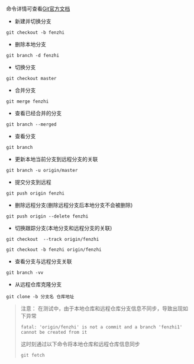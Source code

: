 命令详情可查看[Git官方文档](!https://git-scm.com/book/zh/v2)
* 新建并切换分支
```
git checkout -b fenzhi
```
* 删除本地分支
```
git branch -d fenzhi
```
* 切换分支
```
git checkout master
```
* 合并分支 
```
git merge fenzhi
```
* 查看已经合并的分支
```
git branch --merged
```
* 查看分支
```
git branch
```
* 更新本地当前分支到远程分支的关联
```
git branch -u origin/master
```
* 提交分支到远程
```
git push origin fenzhi
```
* 删除远程分支(删除远程分支后本地分支不会被删除)
```
git push origin --delete fenzhi
```
* 切换跟踪分支(本地分支和远程分支的关联)
```
git checkout  --track origin/fenzhi

git checkout -b fenzhi origin/fenzhi
```
* 查看分支与远程分支关联
```
git branch -vv
```
* 从远程仓库克隆分支
```
git clone -b 分支名 仓库地址
```

> 注意：
> 在测试中，由于本地仓库和远程仓库分支信息不同步，导致出现如下异常
> ```
> fatal: 'origin/fenzhi' is not a commit and a branch 'fenzhi1' cannot be created from it
> ```
> 这时刻通过以下命令将本地仓库和远程仓库信息同步
> ``` 
> git fetch
> ```




